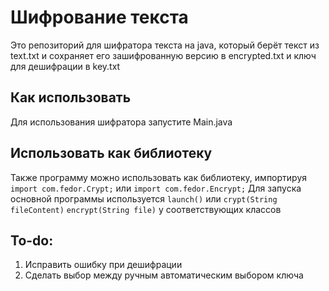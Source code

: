 # Шифрование текста
Это репозиторий для шифратора текста на java, который берёт текст из text.txt и сохраняет его зашифрованную версию в encrypted.txt и ключ для дешифрации в key.txt
## Как использовать
Для использования шифратора запустите Main.java
## Использовать как библиотеку
Также программу можно использовать как библиотеку, импортируя `import com.fedor.Crypt;` или `import com.fedor.Encrypt;` Для запуска основной программы используется `launch()` или `crypt(String fileContent)` `encrypt(String file)` у соответствующих классов
## To-do:
1. Исправить ошибку при дешифрации
2. Сделать выбор между ручным автоматическим выбором ключа